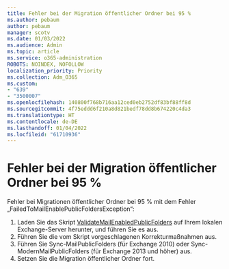 ```yaml
---
title: Fehler bei der Migration öffentlicher Ordner bei 95 %
ms.author: pebaum
author: pebaum
manager: scotv
ms.date: 01/03/2022
ms.audience: Admin
ms.topic: article
ms.service: o365-administration
ROBOTS: NOINDEX, NOFOLLOW
localization_priority: Priority
ms.collection: Adm_O365
ms.custom:
- "639"
- "3500007"
ms.openlocfilehash: 140800f768b716aa12ced0eb2752df83bf88ff8d
ms.sourcegitcommit: 4f75eddd6f210a8d821bedf78dd8b674220c4da3
ms.translationtype: HT
ms.contentlocale: de-DE
ms.lasthandoff: 01/04/2022
ms.locfileid: "61710936"
---
```

# <a name="public-folder-migration-fails-at-95"></a>Fehler bei der Migration öffentlicher Ordner bei 95 %

Fehler bei Migrationen öffentlicher Ordner bei 95 % mit dem Fehler „FailedToMailEnablePublicFoldersException“:

1. Laden Sie das Skript [ValidateMailEnabledPublicFolders](https://aka.ms/ValidateMEPF) auf Ihrem lokalen Exchange-Server herunter, und führen Sie es aus.
2. Führen Sie die vom Skript vorgeschlagenen Korrekturmaßnahmen aus.
3. Führen Sie Sync-MailPublicFolders (für Exchange 2010) oder Sync-ModernMailPublicFolders (für Exchange 2013 und höher) aus.
4. Setzen Sie die Migration öffentlicher Ordner fort.
